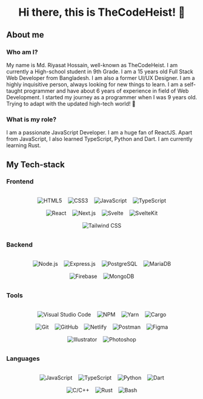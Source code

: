 <div align="center">
<h1>Hi there, this is TheCodeHeist! 👋 </h1>
</div>

## About me

### Who am I?

My name is Md. Riyasat Hossain, well-known as TheCodeHeist. I am currently a High-school student in 9th Grade. I am a 15 years old Full Stack Web Developer from Bangladesh. I am also a former UI/UX Designer. I am a highly inquisitive person, always looking for new things to learn. I am a self-taught programmer and have about 6 years of experience in field of Web Development. I started my journey as a programmer when I was 9 years old. Trying to adapt with the updated high-tech world! 💪

### What is my role?

I am a passionate JavaScript Developer. I am a huge fan of ReactJS. Apart from JavaScript, I also learned TypeScript, Python and Dart. I am currently learning Rust.

## My Tech-stack

### Frontend

<div style="display:flex; flex-wrap: wrap; align-items: center; justify-content: center; gap: 1rem; margin: 2rem 4rem;">
  <img src="https://img.shields.io/badge/HTML5-E34F26?style=for-the-badge&logo=html5&logoColor=white" alt="HTML5" />

  <img src="https://img.shields.io/badge/CSS3-1572B6?style=for-the-badge&logo=css3&logoColor=white" alt="CSS3" />

  <img src="https://img.shields.io/badge/JavaScript-F7DF1E?style=for-the-badge&logo=javascript&logoColor=black" alt="JavaScript" />

  <img src="https://img.shields.io/badge/TypeScript-3178C6?style=for-the-badge&logo=typescript&logoColor=white" alt="TypeScript" />

  <img src="https://img.shields.io/badge/React-20232A?style=for-the-badge&logo=react&logoColor=61DAFB" alt="React" />

  <img src="https://img.shields.io/badge/Next.js-000000?style=for-the-badge&logo=next.js&logoColor=white" alt="Next.js" />

  <img src="https://img.shields.io/badge/Svelte-FF3E00?style=for-the-badge&logo=svelte&logoColor=white" alt="Svelte" />

  <img src="https://img.shields.io/badge/SvelteKit-F32200?style=for-the-badge&logo=svelte&logoColor=white" alt="SvelteKit" />

  <img src="https://img.shields.io/badge/Tailwind CSS-38B2AC?style=for-the-badge&logo=tailwind-css&logoColor=white" alt="Tailwind CSS" />
</div>

### Backend

<div style="display:flex; flex-wrap: wrap; align-items: center; justify-content: center; gap: 1rem; margin: 2rem 4rem;">
  <img src="https://img.shields.io/badge/Node.js-339933?style=for-the-badge&logo=node.js&logoColor=white" alt="Node.js" />

  <img src="https://img.shields.io/badge/Express.js-000000?style=for-the-badge&logo=express&logoColor=white" alt="Express.js" />

  <img src="https://img.shields.io/badge/PostgreSQL-316192?style=for-the-badge&logo=postgresql&logoColor=white" alt="PostgreSQL" />
  
  <img src="https://img.shields.io/badge/MariaDB-003545?style=for-the-badge&logo=mariadb&logoColor=white" alt="MariaDB" />

  <img src="https://img.shields.io/badge/Firebase-FFCF28?style=for-the-badge&logo=firebase&logoColor=black" alt="Firebase" />

  <img src="https://img.shields.io/badge/MongoDB-47A248?style=for-the-badge&logo=mongodb&logoColor=white" alt="MongoDB" />
</div>

### Tools

<div style="display:flex; flex-wrap: wrap; align-items: center; justify-content: center; gap: 1rem; margin: 2rem 4rem;">
  <img src="https://img.shields.io/badge/Visual_Studio_Code-007ACC?style=for-the-badge&logo=visual-studio-code&logoColor=white" alt="Visual Studio Code" />

  <img src="https://img.shields.io/badge/NPM-CB3837?style=for-the-badge&logo=npm&logoColor=white" alt="NPM" />

  <img src="https://img.shields.io/badge/Yarn-2C8EBB?style=for-the-badge&logo=yarn&logoColor=white" alt="Yarn" />

  <img src="https://img.shields.io/badge/Cargo-000000?style=for-the-badge&logo=rust&logoColor=white" alt="Cargo" />

  <img src="https://img.shields.io/badge/Git-F05032?style=for-the-badge&logo=git&logoColor=white" alt="Git" />

  <img src="https://img.shields.io/badge/GitHub-181717?style=for-the-badge&logo=github&logoColor=white" alt="GitHub" />

  <img src="https://img.shields.io/badge/Netlify-00C7B7?style=for-the-badge&logo=netlify&logoColor=white" alt="Netlify" />

  <img src="https://img.shields.io/badge/Postman-FF6C37?style=for-the-badge&logo=postman&logoColor=white" alt="Postman" />

  <img src="https://img.shields.io/badge/Figma-A259FF?style=for-the-badge&logo=figma&logoColor=white" alt="Figma" />
  
  <img src="https://img.shields.io/badge/Illustrator-FF9A00?style=for-the-badge&logo=adobe-illustrator&logoColor=white" alt="Illustrator" />

  <img src="https://img.shields.io/badge/Photoshop-31A8FF?style=for-the-badge&logo=adobe-photoshop&logoColor=white" alt="Photoshop" />

</div>

### Languages

<div style="display:flex; flex-wrap: wrap; align-items: center; justify-content: center; gap: 1rem; margin: 2rem 4rem;">
  <img src="https://img.shields.io/badge/Javascript-F7DF1E?style=for-the-badge&logo=javascript&logoColor=black" alt="JavaScript" />

  <img src="https://img.shields.io/badge/TypeScript-3178C6?style=for-the-badge&logo=typescript&logoColor=white" alt="TypeScript" />

  <img src="https://img.shields.io/badge/Python-3776AB?style=for-the-badge&logo=python&logoColor=white" alt="Python" />

  <img src="https://img.shields.io/badge/Dart-0175C2?style=for-the-badge&logo=dart&logoColor=white" alt="Dart" />

<img src="https://img.shields.io/badge/C++-017C88?style=for-the-badge&logo=c%2B%2B&logoColor=white" alt="C/C++" />

  <img src="https://img.shields.io/badge/Rust-000000?style=for-the-badge&logo=rust&logoColor=white" alt="Rust" />

  <img src="https://img.shields.io/badge/Bash-4E8825?style=for-the-badge&logo=gnu-bash&logoColor=white" alt="Bash" />
</div>

<!--
**TheCodeHeist/TheCodeHeist** is a ✨ _special_ ✨ repository because its `README.md` (this file) appears on your GitHub profile.

Here are some ideas to get you started:

- 🔭 I’m currently working on ...
- 🌱 I’m currently learning ...
- 👯 I’m looking to collaborate on ...
- 🤔 I’m looking for help with ...
- 💬 Ask me about ...
- 📫 How to reach me: ...
- 😄 Pronouns: ...
- ⚡ Fun fact: ...
-->
